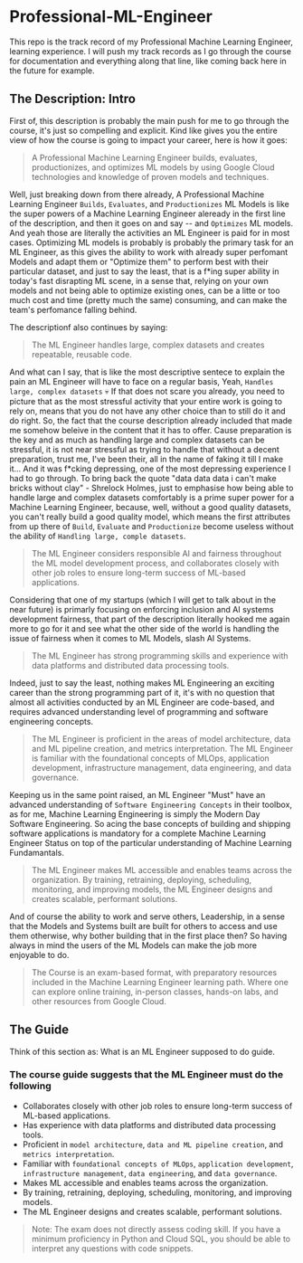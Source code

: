 # Professional-ML-Engineer
This repo is the track record of my Professional Machine Learning Engineer, learning experience. I will push my track records as I go through the course for documentation and everything along that line, like coming back here in the future for example.


## The Description: Intro
First of, this description is probably the main push for me to go through the course, it's just so compelling and explicit. Kind like gives you the entire view of how the course is going to impact your career, here is how it goes:
> A Professional Machine Learning Engineer builds, evaluates, productionizes, and optimizes ML models by using Google Cloud technologies and knowledge of proven models and techniques.

Well, just breaking down from there already, A Professional Machine Learning Engineer `Builds`, `Evaluates`, and `Productionizes` ML Models is like the super powers of a Machine Learning Engineer aleready in the first line of the description, and then it goes on and say -- and `Optimizes` ML models. And yeah those are literally the activities an ML Engineer is paid for in most cases. Optimizing ML models is probably is probably the primary task for an ML Engineer, as this gives the ability to work with already super perfomant Models and adapt them or "Optimize them" to perform best with their particular dataset, and just to say the least, that is a f*ing super ability in today's fast disrapting ML scene, in a sense that, relying on your own models and not being able to optimize existing ones, can be a litte or too much cost and time (pretty much the same) consuming, and can make the team's perfomance falling behind.

The descriptionf also continues by saying:
> The ML Engineer handles large, complex datasets and creates repeatable, reusable code.

And what can I say, that is like the most descriptive sentece to explain the pain an ML Engineer will have to face on a regular basis, 
Yeah, `Handles large, complex datasets` 💀 If that does not scare you already, you need to picture that as the most stressful activity that your entire work is going to rely on, means that you do not have any other choice than to still do it and do right. So, the fact that the course description already included that made me somehow beleive in the content that it has to offer. Cause preparation is the key and as much as handling large and complex datasets can be stressful, it is not near stressful as trying to handle that without a decent preparation, trust me, I've been their, all in the name of faking it till I make it... And it was f*cking depressing, one of the most depressing experience I had to go through. To bring back the quote "data data data i can't make bricks without clay" - Shrelock Holmes, just to emphasise how being able to handle large and complex datasets comfortably is a prime super power for a Machine Learning Engineer, because, well, without a good quality datasets, you can't really build a good quality model, which means the first attributes from up there of `Build`, `Evaluate` and `Productionize` become useless without the ability of `Handling large, comple datasets`.

> The ML Engineer considers responsible AI and fairness throughout the ML model development process, and collaborates closely with other job roles to ensure long-term success of ML-based applications.

Considering that one of my startups (which I will get to talk about in the near future) is primarly focusing on enforcing inclusion and AI systems development fairness, that part of the description literally hooked me again more to go for it and see what the other side of the world is handling the issue of fairness when it comes to ML Models, slash AI Systems.

> The ML Engineer has strong programming skills and experience with data platforms and distributed data processing tools.

Indeed, just to say the least, nothing makes ML Engineering an exciting career than the strong programming part of it, it's with no question that almost all activities conducted by an ML Engineer are code-based, and requires advanced understanding level of programming and software engineering concepts.

> The ML Engineer is proficient in the areas of model architecture, data and ML pipeline creation, and metrics interpretation. The ML Engineer is familiar with the foundational concepts of MLOps, application development, infrastructure management, data engineering, and data governance.

Keeping us in the same point raised, an ML Engineer "Must" have an advanced understanding of `Software Engineering Concepts` in their toolbox, as for me, Machine Learning Engineering is simply the Modern Day Software Engineering. So acing the base concepts of building and shipping software applications is mandatory for a complete Machine Learning Engineer Status on top of the particular understanding of Machine Learning Fundamantals.

> The ML Engineer makes ML accessible and enables teams across the organization. By training, retraining, deploying, scheduling, monitoring, and improving models, the ML Engineer designs and creates scalable, performant solutions.

And of course the ability to work and serve others, Leadership, in a sense that the Models and Systems built are built for others to access and use them otherwise, why bother building that in the first place then? So having always in mind the users of the ML Models can make the job more enjoyable to do. 

> The Course is an exam-based format, with preparatory resources included in the Machine Learning Engineer learning path. Where one can explore online training, in-person classes, hands-on labs, and other resources from Google Cloud.



## The Guide 
Think of this section as: What is an ML Engineer supposed to do guide.

### The course guide suggests that the ML Engineer must do the following
- Collaborates closely with other job roles to ensure long-term success of ML-based applications.
- Has experience with data platforms and distributed data processing tools.
- Proficient in `model architecture`, `data and ML pipeline creation`, and `metrics interpretation`.
- Familiar with `foundational concepts of MLOps`, `application development`, `infrastructure management`, `data engineering`, and `data governance`.
- Makes ML accessible and enables teams across the organization.
- By training, retraining, deploying, scheduling, monitoring, and improving models.
- The ML Engineer designs and creates scalable, performant solutions.
  
> Note: The exam does not directly assess coding skill. If you have a minimum proficiency in Python and Cloud SQL, you should be able to interpret any questions with code snippets.
